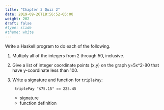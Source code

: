 ```yaml
---
title: "Chapter 3 Quiz 2"
date: 2019-09-26T18:56:52-05:00
weight: 202
draft: false
#type: slide
#theme: white
---
```


Write a Haskell program to do each of the following.

1. Multiply all of the integers from 2 through 50, inclusive.
2. Give a list of integer coordinate points (x,y) on the graph
   y=5x^2-80 that have y-coordinate less than 100.
3. Write a signature and function for `triplePay`:

        triplePay "$75.15" == 225.45

    * signature
    * function definition

